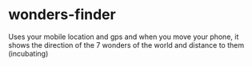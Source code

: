 # wonders-finder
Uses your mobile location and gps and when you move your phone, it shows the direction of the 7 wonders of the world and distance to them (incubating)
